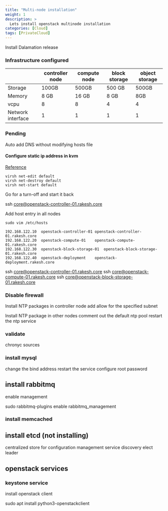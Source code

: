 ```yaml
---
title: "Multi-node installation"
weight: 1
description: >
  Lets install openstack multinode installation
categories: [Cloud]
tags: [PrivateCloud]
---
```


Install Dalamation release 

### Infrastructure configured

|           | controller node | compute node | block storage|object storage|
|----------|----------|----------|----------------------|----------------|
| Storage  | 100GB  | 500GB  |500 GB|500GB|
| Memory   | 8 GB  | 16 GB  |8 GB|8GB|
| vcpu      | 8     | 8     |4|4|
|Network interface| 1   |   1|1|1|


### Pending

Auto add DNS without modifying hosts file
#### Configure static ip address in kvm

[Reference](https://www.cyberciti.biz/faq/linux-kvm-libvirt-dnsmasq-dhcp-static-ip-address-configuration-for-guest-os/)

```
virsh net-edit default
virsh net-destroy default
virsh net-start default
```

Go for a turn-off and start it back

ssh core@openstack-controller-01.rakesh.core

Add host entry in all nodes 

`sudo vim /etc/hosts`

```
192.168.122.10 	openstack-controller-01	openstack-controller-01.rakesh.core
192.168.122.20	openstack-compute-01	openstack-compute-01.rakesh.core
192.168.122.30	openstack-block-storage-01	openstack-block-storage-01.rakesh.core
192.168.122.40	openstack-deployment	openstack-deployment.rakesh.core
```

ssh core@openstack-controller-01.rakesh.core
ssh core@openstack-compute-01.rakesh.core
ssh core@openstack-block-storage-01.rakesh.core

### Disable firewall


Install NTP packages in controller node 
add allow for the specified subnet

Install NTP package in other nodes
comment out the default ntp pool
restart the ntp service


### validate
chronyc sources


### install mysql
change the bind address 
restart the service 
configure root password 


## install rabbitmq

enable management

sudo rabbitmq-plugins enable rabbitmq_management

### install memcached


## install etcd (not installing)

centralized store for configuration management 
service discovery 
elect leader 

## openstack services 

### keystone service 

install openstack client

sudo apt  install python3-openstackclient